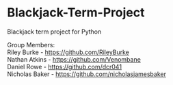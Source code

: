 # Blackjack-Term-Project

Blackjack term project for Python

Group Members:  
Riley Burke - https://github.com/RileyBurke  
Nathan Atkins - https://github.com/Venombane  
Daniel Rowe - https://github.com/dcr041  
Nicholas Baker - https://github.com/nicholasjamesbaker  
